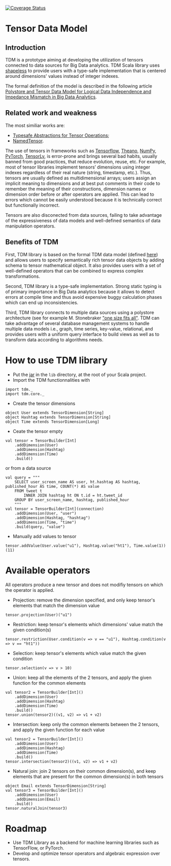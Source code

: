 [![Coverage Status](https://coveralls.io/repos/github/AnnabelleGillet/TDM/badge.svg)](https://coveralls.io/github/AnnabelleGillet/TDM)

# Tensor Data Model
## Introduction
TDM is a prototype aiming at developing the utilization of tensors connected to data sources for Big Data analytics.
TDM Scala library uses [shapeless](https://github.com/milessabin/shapeless) to provide users with a type-safe implementation that is centered around dimensions' values instead of integer indexes.

The formal definition of the model is described in the following  article [Polystore and Tensor Data Model for Logical Data Independence and Impedance Mismatch in Big Data Analytics](https://link.springer.com/chapter/10.1007/978-3-662-60531-8_3). 

## Related work and weakness
The most similiar works are:
* [Typesafe Abstractions for Tensor Operations](https://arxiv.org/abs/1710.06892);
* [NamedTensor](https://github.com/harvardnlp/NamedTensor).


The use of tensors in frameworks such as [Tensorflow](https://www.tensorflow.org/), [Theano](http://deeplearning.net/software/theano/), [NumPy](https://numpy.org/), [PyTorch](https://pytorch.org), [TensorLy](http://tensorly.org), is error-prone and brings several bad habits, usually banned from good practices, that reduce evolution, reuse, etc. 
For example, most of tensor libraries implement tensors’ dimensions using integer indexes regardless of their real nature (string, timestamp, etc.). Thus, tensors are usually defined as multidimensional arrays; users assign an implicit meaning to dimensions and at best put comments in their code to remember the meaning of their constructions, dimension names or dimension order before or after operators are applied. This can lead to errors which cannot be easily understood because it is technically correct but functionally incorrect. 

Tensors are also disconected from data sources, failing to take advantage of the expressiveness of data models and  well-defined semantics of data manipulation operators.

## Benefits of TDM

First, TDM library is based on the formal TDM data model (defined [here](https://link.springer.com/chapter/10.1007/978-3-662-60531-8_3)) and allows users to specify  semantically rich tensor data objects by adding schema to tensor mathematical object. It also provides users with a set of well-defined operators that can be combined to express complex transformations. 

Second, TDM library is a type-safe implementation. Strong static typing is of primary importance in Big Data analytics because it allows to detect errors at compile time and thus avoid expensive buggy calculation phases which can end up inconsistencies. 

Third, TDM library connects to multiple data sources using a polystore architecture (see for example M. Stonebraker ["one size fits all"](https://dl.acm.org/doi/10.1109/ICDE.2005.1). TDM can take advantage of several database management systems to handle multiple data models i.e., graph, time series, key-value, relational, and provides users with a uniform query interface to build views as well as to transform data according to algorithms needs.


# How to use TDM library
* Put the [jar](https://github.com/AnnabelleGillet/TDM/releases) in the `lib` directory, at the root of your Scala project.
* Import the TDM functionnalities with 
```
import tdm._
import tdm.core._
```
* Create the tensor dimensions
```
object User extends TensorDimension[String]
object Hashtag extends TensorDimension[String]
object Time extends TensorDimension[Long]
```
* Ceate the tensor empty
```
val tensor = TensorBuilder[Int]
	.addDimension(User)
	.addDimension(Hashtag)
	.addDimension(Time)
	.build()
```
or from a data source
```
val query = """
    SELECT user_screen_name AS user, ht.hashtag AS hashtag, published_hour AS time, COUNT(*) AS value 
    FROM tweet t 
        INNER JOIN hashtag ht ON t.id = ht.tweet_id 
    GROUP BY user_screen_name, hashtag, published_hour
    """
val tensor = TensorBuilder[Int](connection)
    .addDimension(User, "user")
    .addDimension(Hashtag, "hashtag")
    .addDimension(Time, "time")
    .build(query, "value")
```

* Manually add values to tensor
```
tensor.addValue(User.value("u1"), Hashtag.value("ht1"), Time.value(1))(11)
```

# Available operators
All operators produce a new tensor and does not modifiy tensors on which the operator is applied.

* Projection: remove the dimension specified, and only keep tensor's elements that match the dimension value
```
tensor.projection(User)("u1")
```

* Restriction: keep tensor's elements which dimensions' value match the given condition(s)
```
tensor.restriction(User.condition(v => v == "u1"), Hashtag.condition(v => v == "ht1"))
```

* Selection: keep tensor's elements which value match the given condition
```
tensor.selection(v => v > 10)
```

* Union: keep all the elements of the 2 tensors, and apply the given function for the common elements
```
val tensor2 = TensorBuilder[Int]()
    .addDimension(User)
    .addDimension(Hashtag)
    .addDimension(Time)
    .build()
tensor.union(tensor2)((v1, v2) => v1 + v2)
```

* Intersection: keep only the common elements between the 2 tensors, and apply the given function for each value
```
val tensor2 = TensorBuilder[Int]()
    .addDimension(User)
    .addDimension(Hashtag)
    .addDimension(Time)
    .build()
tensor.intersection(tensor2)((v1, v2) => v1 + v2)
```

* Natural join: join 2 tensors on their common dimension(s), and keep elements that are present for the common dimension(s) in both tensors
```
object Email extends TensorDimension[String]
val tensor3 = TensorBuilder[Int]()
    .addDimension(User)
    .addDimension(Email)
    .build()
tensor.naturalJoin(tensor3)
```

# Roadmap
* Use TDM Library as a backend for machine learning libraries such as TensorFlow, or PyTorch.
* Develop and optimize tensor operators and algebraic expression over tensors.
